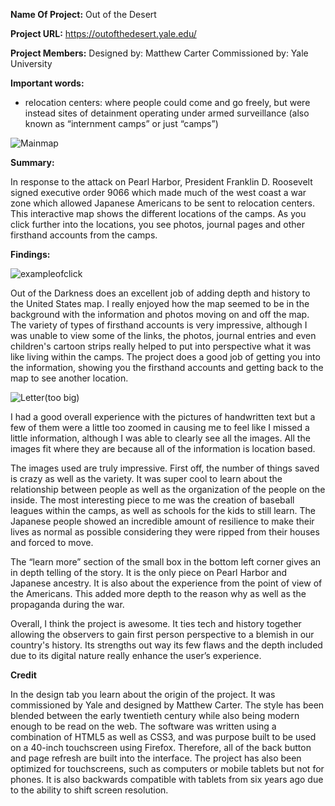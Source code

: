 **Name Of Project:** Out of the Desert

**Project URL:** https://outofthedesert.yale.edu/

**Project Members:** Designed by: Matthew Carter Commissioned by: Yale University

**Important words:** 
- relocation centers: where people could come and go freely, but were instead sites of detainment operating under armed surveillance (also known as “internment camps” or just “camps”)

![Mainmap](https://user-images.githubusercontent.com/89605200/133686720-54f22d3a-f701-4ec3-8e6d-e95bdfec8a0c.png)

**Summary:**

In response to the attack on Pearl Harbor, President Franklin D. Roosevelt signed executive order 9066 which made much of the west coast a war zone which allowed Japanese Americans to be sent to relocation centers. This interactive map shows the different locations of the camps. As you click further into the locations, you see photos, journal pages and other firsthand accounts from the camps.

**Findings:**

![exampleofclick](https://user-images.githubusercontent.com/89605200/133686842-e49d4f21-6bd3-4c9e-88f3-d22d418ba62b.png)

Out of the Darkness does an excellent job of adding depth and history to the United States map. I really enjoyed how the map seemed to be in the background with the information and photos moving on and off the map. The variety of types of firsthand accounts is very impressive, although I was unable to view some of the links, the photos, journal entries and even children's cartoon strips really helped to put into perspective what it was like living within the camps. The project does a good job of getting you into the information, showing you the firsthand accounts and getting back to the map to see another location.

![Letter(too big)](https://user-images.githubusercontent.com/89605200/133686786-cc9a106c-2225-4fee-8090-3e1bed5a4ab8.png)

I had a good overall experience with the pictures of handwritten text but a few of them were a little too zoomed in causing me to feel like I missed a little information, although I was able to clearly see all the images. All the images fit where they are because all of the information is location based.

The images used are truly impressive. First off, the number of things saved is crazy as well as the variety. It was super cool to learn about the relationship between people as well as the organization of the people on the inside. The most interesting piece to me was the creation of baseball leagues within the camps, as well as schools for the kids to still learn. The Japanese people showed an incredible amount of resilience to make their lives as normal as possible considering they were ripped from their houses and forced to move.

The “learn more” section of the small box in the bottom left corner gives an in depth telling of the story. It is the only piece on Pearl Harbor and Japanese ancestry. It is also about the experience from the point of view of the Americans. This added more depth to the reason why as well as the propaganda during the war.

Overall, I think the project is awesome. It ties tech and history together allowing the observers to gain first person perspective to a blemish in our country's history. Its strengths out way its few flaws and the depth included due to its digital nature really enhance the user’s experience. 

**Credit**

In the design tab you learn about the origin of the project. It was commissioned by Yale and designed by Matthew Carter. The style has been blended between the early twentieth century while also being modern enough to be read on the web. The software was written using a combination of HTML5 as well as CSS3, and was purpose built to be used on a 40-inch touchscreen using Firefox. Therefore, all of the back button and page refresh are built into the interface. The project has also been optimized for touchscreens, such as computers or mobile tablets but not for phones. It is also backwards compatible with tablets from six years ago due to the ability to shift screen resolution. 

